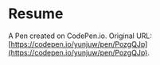# Resume

A Pen created on CodePen.io. Original URL: [https://codepen.io/yunjuw/pen/PozgQJp](https://codepen.io/yunjuw/pen/PozgQJp).


